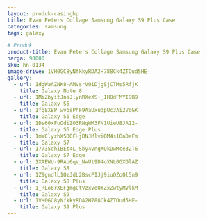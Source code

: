 ```yaml
---
layout: produk-casinghp
title: Evan Peters Collage Samsung Galaxy S9 Plus Case
categories: samsung
tags: galaxy

# Produk
product-title: Evan Peters Collage Samsung Galaxy S9 Plus Case
harga: 90000
sku: hn-0134
image-drive: 1VH0GC8yNfkkyRDA2H788Ck4ZTOud5HE-
gallery:
  - url: 1dgWaAZNK8-AMVsrV9iDjgSjCTMs5RfjK
    title: Galaxy Note 8
  - url: 1MiZbyitJnsJlynRXeXS-_IH0dFMYI9B9
    title: Galaxy S6
  - url: 1fq8XBP_wvosPhF9AaUxudpUc3Ai2VoGK
    title: Galaxy S6 Edge
  - url: 1Ds60xFuOdiZO3RNgWM3FN1UieU8JA12-
    title: Galaxy S6 Edge Plus
  - url: 1mWClyzhX5DQFHjBNJMlviOM4s1OnDeFm
    title: Galaxy S7
  - url: 17735dhiBEt4L_Sby4vngXQkDwMce32T6
    title: Galaxy S7 Edge
  - url: 1XAEWU-9RAb6qV_NwUt9D4oXNL0GXGlAZ
    title: Galaxy S8
  - url: 1Z9gndlL1OzJdL2BscPIJj9iuOZoQl5n9
    title: Galaxy S8 Plus
  - url: 1_RLo6rXEFgmgCtVzxvoUYZxZwtyMVlkM
    title: Galaxy S9
  - url: 1VH0GC8yNfkkyRDA2H788Ck4ZTOud5HE-
    title: Galaxy S9 Plus
---
```

